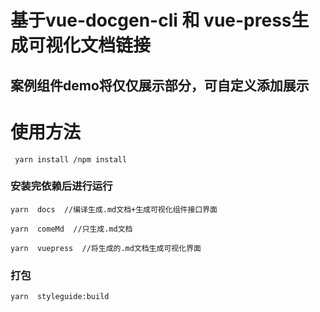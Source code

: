 # 基于vue-docgen-cli 和 vue-press生成可视化文档链接

## 案例组件demo将仅仅展示部分，可自定义添加展示
# 使用方法
```
 yarn install /npm install 
```
### 安装完依赖后进行运行

```
yarn  docs  //编译生成.md文档+生成可视化组件接口界面
```
```
yarn  comeMd  //只生成.md文档
```
```
yarn  vuepress  //将生成的.md文档生成可视化界面
```


### 打包
```
yarn  styleguide:build
```